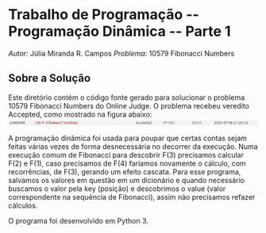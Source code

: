 # Trabalho de Programação -- Programação Dinâmica -- Parte 1

*Autor:* Júlia Miranda R. Campos
*Problema:* 10579	Fibonacci Numbers
## Sobre a Solução
Este diretório contém o código fonte gerado para solucionar o problema 10579	Fibonacci Numbers
do Online Judge. O problema recebeu veredito Accepted, como mostrado na
figura abaixo:
![Veredito](/10579/10579-veredito.PNG)

A programação dinâmica foi usada para poupar que certas contas sejam feitas várias vezes de forma desnecessária no decorrer da execução.
Numa execução comum de Fibonacci para descobrir F(3) precisamos calcular F(2) e F(1), caso precisamos de F(4) faríamos novamente o cálculo, 
com recorrências, de F(3), gerando um efeito cascata. Para esse programa, salvamos os valores em questão em um dicionário
e quando necessário buscamos o valor pela key (posição) e descobrimos o value (valor correspondente na sequência de Fibonacci), assim não 
precisamos refazer cálculos.

O programa foi desenvolvido em Python 3. 
